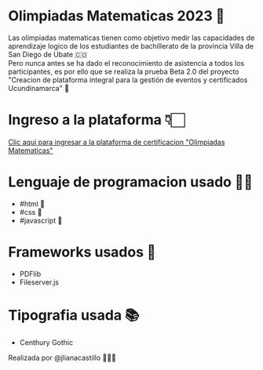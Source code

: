 # Olimpiadas Matematicas 2023 🧮

Las olimpiadas matematicas tienen como objetivo medir las capacidades de aprendizaje logico de los estudiantes de bachillerato de la provincia Villa de San Diego de Ubate 🇨🇴 <br> Pero nunca antes se ha dado el reconocimiento de asistencia a todos los participantes, es por ello que se realiza la prueba Beta 2.0 del proyecto "Creacion de plataforma integral para la gestión de eventos y certificados Ucundinamarca" 🚀

# Ingreso a la plataforma 👇🏻
[Clic aqui para ingresar a la plataforma de certificacion "Olimpiadas Matematicas"](https://olimpiadasmatematicas.github.io/)

# Lenguaje de programacion usado 👩‍💻
* #html 🩻
* #css 🎨
* #javascript 💛

# Frameworks usados 🎯
* PDFlib
* Fileserver.js

# Tipografia usada 📚
* Centhury Gothic
  
Realizada por @jlianacastillo 🙆🏼‍♀️
